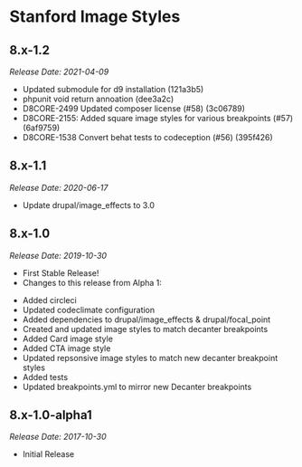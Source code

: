 # Stanford Image Styles

8.x-1.2
--------------------------------------------------------------------------------
_Release Date: 2021-04-09_

- Updated submodule for d9 installation (121a3b5)
- phpunit void return annoation (dee3a2c)
- D8CORE-2499 Updated composer license (#58) (3c06789)
- D8CORE-2155: Added square image styles for various breakpoints (#57) (6af9759)
- D8CORE-1538 Convert behat tests to codeception (#56) (395f426)

8.x-1.1
--------------------------------------------------------------------------------
_Release Date: 2020-06-17_

- Update drupal/image_effects to 3.0

8.x-1.0
--------------------------------------------------------------------------------
_Release Date: 2019-10-30_

- First Stable Release!
- Changes to this release from Alpha 1:
* Added circleci
* Updated codeclimate configuration
* Added dependencies to drupal/image_effects & drupal/focal_point
* Created and updated image styles to match decanter breakpoints
* Added Card image style
* Added CTA image style
* Updated repsonsive image styles to match new decanter breakpoint styles
* Added tests
* Updated breakpoints.yml to mirror new Decanter breakpoints


8.x-1.0-alpha1
--------------------------------------------------------------------------------  
_Release Date: 2017-10-30_

- Initial Release
